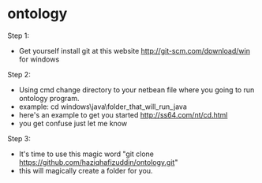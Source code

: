 # ontology
Step 1:
- Get yourself install git at this website http://git-scm.com/download/win for windows

Step 2:
- Using cmd change directory to your netbean file where you going to run ontology program.
- example: cd windows\java\folder_that_will_run_java
- here's an example to get you started http://ss64.com/nt/cd.html
- you get confuse just let me know

Step 3:
- It's time to use this magic word "git clone https://github.com/haziqhafizuddin/ontology.git"
- this will magically create a folder for you.